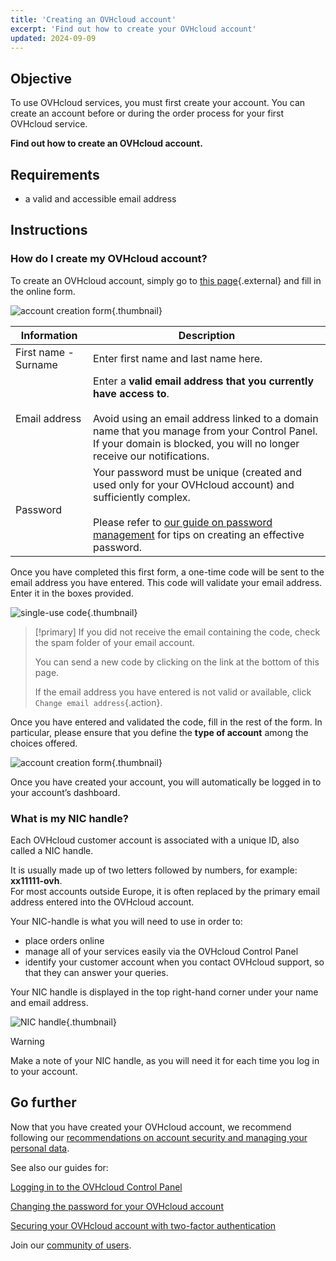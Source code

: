 ```yaml
---
title: 'Creating an OVHcloud account'
excerpt: 'Find out how to create your OVHcloud account'
updated: 2024-09-09
---
```


## Objective

To use OVHcloud services, you must first create your account.
You can create an account before or during the order process for your first OVHcloud service.

**Find out how to create an OVHcloud account.**

## Requirements

- a valid and accessible email address

## Instructions

### How do I create my OVHcloud account?

To create an OVHcloud account, simply go to [this page](/links/manager){.external} and fill in the online form.

![account creation form](images/account-creation.png){.thumbnail}

|Information|Description|
|---|---|
|First name - Surname|Enter first name and last name here.|
|Email address|Enter a **valid email address that you currently have access to**.<br><br>Avoid using an email address linked to a domain name that you manage from your Control Panel. If your domain is blocked, you will no longer receive our notifications.|
|Password|Your password must be unique (created and used only for your OVHcloud account) and sufficiently complex.<br><br>Please refer to [our guide on password management](/pages/account_and_service_management/account_information/manage-ovh-password) for tips on creating an effective password.|

Once you have completed this first form, a one-time code will be sent to the email address you have entered. This code will validate your email address. Enter it in the boxes provided.

![single-use code](images/code.png){.thumbnail}

> [!primary]
> If you did not receive the email containing the code, check the spam folder of your email account.
>
> You can send a new code by clicking on the link at the bottom of this page.
>
> If the email address you have entered is not valid or available, click `Change email address`{.action}.
>

Once you have entered and validated the code, fill in the rest of the form. In particular, please ensure that you define the **type of account** among the choices offered.

![account creation form](images/account-type.png){.thumbnail}

Once you have created your account, you will automatically be logged in to your account’s dashboard.

### What is my NIC handle? <a name="nic-handle"></a>

Each OVHcloud customer account is associated with a unique ID, also called a NIC handle.

It is usually made up of two letters followed by numbers, for example: **xx11111-ovh**.<br>
For most accounts outside Europe, it is often replaced by the primary email address entered into the OVHcloud account.

Your NIC-handle is what you will need to use in order to:

- place orders online
- manage all of your services easily via the OVHcloud Control Panel
- identify your customer account when you contact OVHcloud support, so that they can answer your queries.

Your NIC handle is displayed in the top right-hand corner under your name and email address.

![NIC handle](images/nic-handle.png){.thumbnail}

> [!warning]
> Make a note of your NIC handle, as you will need it for each time you log in to your account.

## Go further

Now that you have created your OVHcloud account, we recommend following our [recommendations on account security and managing your personal data](/pages/account_and_service_management/account_information/all_about_username).

See also our guides for:

[Logging in to the OVHcloud Control Panel](/pages/account_and_service_management/account_information/ovhcloud-account-login)

[Changing the password for your OVHcloud account](/pages/account_and_service_management/account_information/manage-ovh-password)

[Securing your OVHcloud account with two-factor authentication](/pages/account_and_service_management/account_information/secure-ovhcloud-account-with-2fa)

Join our [community of users](/links/community).
